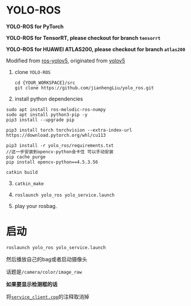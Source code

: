 # YOLO-ROS

**YOLO-ROS for PyTorch**

**YOLO-ROS for TensorRT, please checkout for branch `tensorrt`**

**YOLO-ROS for HUAWEI ATLAS200, please checkout for branch `atlas200`**

Modified from [ros-yolov5](https://github.com/OuyangJunyuan/ros-yolov5), originated from [yolov5](https://github.com/ultralytics/yolov5)

1. clone `YOLO-ROS`
   ```
   cd {YOUR_WORKSPACE}/src
   git clone https://github.com/jianhengLiu/yolo_ros.git
   ```

2. install python dependencies
```
sudo apt install ros-melodic-ros-numpy
sudo apt install python3-pip -y 
pip3 install --upgrade pip

pip3 install torch torchvision --extra-index-url https://download.pytorch.org/whl/cu113

pip3 install -r yolo_ros/requirements.txt
//这一步安装到opencv-python会卡住 可以手动安装
pip cache purge
pip install opencv-python==4.5.3.56

catkin build
```
3. `catkin_make`

4. `roslaunch yolo_ros yolo_service.launch`

5. play your rosbag.





# 启动

`roslaunch yolo_ros yolo_service.launch`

然后播放自己的bag或者启动摄像头

话题是`/camera/color/image_raw`



**如果要显示检测框的话**

将[`service_client.cpp`](/src/service_client.cpp)的注释取消掉
